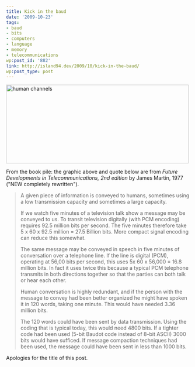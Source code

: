 ```yaml
---
title: Kick in the baud
date: '2009-10-23'
tags:
- baud
- bits
- computers
- language
- memory
- telecommunications
wp:post_id: '882'
link: http://island94.dev/2009/10/kick-in-the-baud/
wp:post_type: post
---
```


<a href="http://www.island94.org/wp-content/uploads/2009/10/human-channels.jpg"><img class="aligncenter size-medium wp-image-883" title="human channels" src="http://www.island94.org/wp-content/uploads/2009/10/human-channels-500x215.jpg" alt="human channels" width="500" height="215" /></a>

From the book pile: the graphic above and quote below are from <em>Future Developments in Telecommunications, 2nd edition</em> by James Martin, 1977 ("NEW completely rewritten").
<blockquote>A given piece of information is conveyed to humans, sometimes using a low transmission capacity and sometimes a large capacity.

If we watch five minutes of a television talk show a message may be conveyed to us. To transit television digitally (with PCM encoding) requires 92.5 million bits per second. The five minutes therefore take 5 x 60 x 92.5 million = 27.5 Billion bits. More compact signal encoding can reduce this somewhat.

The same message may be conveyed in speech in five minutes of conversation over a telephone line. If the line is digital (PCM), operating at 56,00 bits per second, this uses 5x 60 x 56,000 = 16.8 million bits. In fact it uses twice this because a typical PCM telephone transmits in both directions together so that the parties can both talk or hear each other.

Human conversation is highly redundant, and if the person with the message to convey had been better organized he might have spoken it in 120 words, taking one minute. This would have needed 3.36 million bits.

The 120 words could have been sent by data transmission. Using the coding that is typical today, this would need 4800 bits. If a tighter code had been used (5-bit Baudot code instead of 8-bit ASCII) 3000 bits would have sufficed. If message compaction techniques had been used, the message could have been sent in less than 1000 bits.</blockquote>
Apologies for the title of this post.
